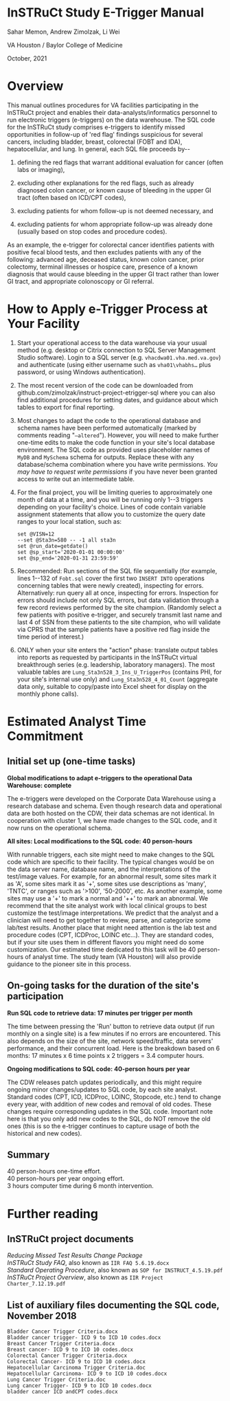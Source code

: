 InSTRuCt Study E-Trigger Manual
========

Sahar Memon, Andrew Zimolzak, Li Wei

VA Houston / Baylor College of Medicine

October, 2021

Overview
========

This manual outlines procedures for VA facilities participating in the
InSTRuCt project and enables their data-analysts/informatics personnel
to run electronic triggers (e-triggers) on the data warehouse. The SQL
code for the InSTRuCt study comprises e-triggers to identify missed
opportunities in follow-up of 'red flag' findings suspicious for several
cancers, including bladder, breast, colorectal (FOBT and IDA),
hepatocellular, and lung. In general, each SQL file proceeds by--

1.  defining the red flags that warrant additional evaluation for cancer
    (often labs or imaging),

2.  excluding other explanations for the red flags, such as already
    diagnosed colon cancer, or known cause of bleeding in the upper GI
    tract (often based on ICD/CPT codes),

3.  excluding patients for whom follow-up is not deemed necessary, and

4.  excluding patients for whom appropriate follow-up was already done
    (usually based on stop codes and procedure codes).

As an example, the e-trigger for colorectal cancer identifies patients
with positive fecal blood tests, and then excludes patients with any of
the following: advanced age, deceased status, known colon cancer, prior
colectomy, terminal illnesses or hospice care, presence of a known
diagnosis that would cause bleeding in the upper GI tract rather than
lower GI tract, and appropriate colonoscopy or GI referral.

How to Apply e-Trigger Process at Your Facility
===============================================

1.  Start your operational access to the data warehouse via your usual
    method (e.g. desktop or Citrix connection to SQL Server Management
    Studio software). Login to a SQL server
    (e.g. `vhacdwa01.vha.med.va.gov`) and authenticate (using either
    username such as `vha01\vhabhs…` plus password, or using Windows
    authentication).

2.  The most recent version of the code can be downloaded from
    github.com/zimolzak/instruct-project-etrigger-sql where you can also
    find additional procedures for setting dates, and guidance about
    which tables to export for final reporting.

3.  Most changes to adapt the code to the operational database and
    schema names have been performed automatically (marked by comments
    reading "`–altered`"). However, you will need to make further
    one-time edits to make the code function in your site's local
    database environment. The SQL code as provided uses placeholder
    names of `MyDB` and `MySchema` schema for outputs. Replace these
    with any database/schema combination where you have write
    permissions. *You may have to request write permissions* if you have
    never been granted access to write out an intermediate table.

4.  For the final project, you will be limiting queries to approximately
    one month of data at a time, and you will be running only 1--3
    triggers depending on your facility's choice. Lines of code contain
    variable assignment statements that allow you to customize the query
    date ranges to your local station, such as:

        set @VISN=12
        --set @Sta3n=580 -- -1 all sta3n
        set @run_date=getdate()
        set @sp_start='2020-01-01 00:00:00'
        set @sp_end='2020-01-31 23:59:59'

5.  Recommended: Run sections of the SQL file sequentially (for example,
    lines 1--132 of `Fobt.sql` cover the first two `INSERT INTO`
    operations concerning tables that were newly created), inspecting
    for errors. Alternatively: run query all at once, inspecting for
    errors. Inspection for errors should include not only SQL errors,
    but data validation through a few record reviews performed by the
    site champion. (Randomly select a few patients with positive
    e-trigger, and securely transmit last name and last 4 of SSN from
    these patients to the site champion, who will validate via CPRS that
    the sample patients have a positive red flag inside the time period
    of interest.)

6.  ONLY when your site enters the "action" phase: translate output
    tables into reports as requested by participants in the InSTRuCt
    virtual breakthrough series (e.g. leadership, laboratory managers).
    The most valuable tables are `Lung_Sta3n528_3_Ins_U_TriggerPos`
    (contains PHI, for your site's internal use only) and
    `Lung_Sta3n528_4_01_Count` (aggregate data only, suitable to
    copy/paste into Excel sheet for display on the monthly phone calls).

Estimated Analyst Time Commitment
=================================

Initial set up (one-time tasks)
-------------------------------

**Global modifications to adapt e-triggers to the operational Data
Warehouse: complete**

The e-triggers were developed on the Corporate Data Warehouse using a
research database and schema. Even though research data and operational
data are both hosted on the CDW, their data schemas are not identical.
In cooperation with cluster 1, we have made changes to the SQL code, and
it now runs on the operational schema.

**All sites: Local modifications to the SQL code: 40 person-hours**

With runnable triggers, each site might need to make changes to the SQL
code which are specific to their facility. The typical changes would be
on the data server name, database name, and the interpretations of the
test/image values. For example, for an abnormal result, some sites mark
it as 'A', some sites mark it as '+', some sites use descriptions as
'many', 'TNTC', or ranges such as '\>100', '50-2000', etc. As another
example, some sites may use a '+' to mark a normal and '++' to mark an
abnormal. We recommend that the site analyst work with local clinical
groups to best customize the test/image interpretations. We predict that
the analyst and a clinician will need to get together to review, parse,
and categorize some lab/test results. Another place that might need
attention is the lab test and procedure codes (CPT, ICDProc, LOINC
etc...). They are standard codes, but if your site uses them in
different flavors you might need do some customization. Our estimated
time dedicated to this task will be 40 person-hours of analyst time. The
study team (VA Houston) will also provide guidance to the pioneer site
in this process.

On-going tasks for the duration of the site's participation
-----------------------------------------------------------

**Run SQL code to retrieve data: 17 minutes per trigger per month**

The time between pressing the 'Run' button to retrieve data output (if
run monthly on a single site) is a few minutes if no errors are
encountered. This also depends on the size of the site, network
speed/traffic, data servers' performance, and their concurrent load.
Here is the breakdown based on 6 months: 17 minutes x 6 time points x 2
triggers = 3.4 computer hours.

**Ongoing modifications to SQL code: 40-person hours per year**

The CDW releases patch updates periodically, and this might require
ongoing minor changes/updates to SQL code, by each site analyst.
Standard codes (CPT, ICD, ICDProc, LOINC, Stopcode, etc.) tend to change
every year, with addition of new codes and removal of old codes. These
changes require corresponding updates in the SQL code. Important note
here is that you only add new codes to the SQL, do NOT remove the old
ones (this is so the e-trigger continues to capture usage of both the
historical and new codes).

Summary
-------

40 person-hours one-time effort.\
40 person-hours per year ongoing effort.\
3 hours computer time during 6 month intervention.

Further reading
===============

InSTRuCt project documents
--------------------------

*Reducing Missed Test Results Change Package*\
*InSTRuCt Study FAQ*, also known as `IIR FAQ 5.6.19.docx`\
*Standard Operating Procedure*, also known as
`SOP for INSTRUCT_4.5.19.pdf`\
*InSTRuCt Project Overview*, also known as
`IIR Project Charter_7.12.19.pdf`

List of auxiliary files documenting the SQL code, November 2018
---------------------------------------------------------------

    Bladder Cancer Trigger Criteria.docx
    Bladder cancer trigger- ICD 9 to ICD 10 codes.docx
    Breast Cancer Trigger Criteria.docx
    Breast cancer- ICD 9 to ICD 10 codes.docx
    Colorectal Cancer Trigger Criteria.docx
    Colorectal Cancer- ICD 9 to ICD 10 codes.docx
    Hepatocellular Carcinoma Trigger Criteria.doc
    Hepatocellular Carcinoma- ICD 9 to ICD 10 codes.docx
    Lung Cancer Trigger Criteria.doc
    Lung cancer Trigger- ICD 9 to ICD 10 codes.docx
    bladder cancer ICD andCPT codes.docx
